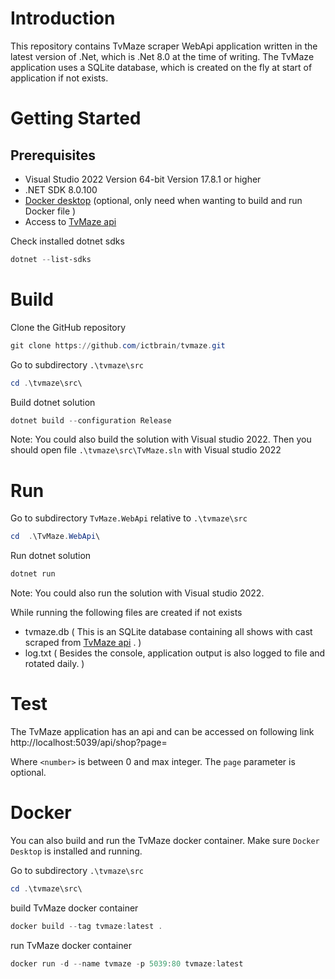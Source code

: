 # Introduction

This repository contains TvMaze scraper WebApi application written in the latest version of .Net, which is .Net 8.0 at the time of writing.
The TvMaze application uses a SQLite database, which is created on the fly at start of application if not exists.   

# Getting Started

## Prerequisites

- Visual Studio 2022 Version 64-bit Version 17.8.1 or higher 
- .NET SDK 8.0.100
- [Docker desktop](https://www.docker.com/products/docker-desktop/) (optional, only need when wanting to build and run Docker file )
- Access to [TvMaze api](http://api.tvmaze.com/)

Check installed dotnet sdks

```powershell
dotnet --list-sdks
```

# Build

Clone the GitHub repository
```powershell
git clone https://github.com/ictbrain/tvmaze.git
```

Go to subdirectory `.\tvmaze\src`
```powershell
cd .\tvmaze\src\
```

Build dotnet solution
```powershell
dotnet build --configuration Release
```

Note: 
You could also build the solution with Visual studio 2022.
Then you should open file `.\tvmaze\src\TvMaze.sln` with Visual studio 2022 

# Run

Go to subdirectory `TvMaze.WebApi`  relative to `.\tvmaze\src`

```powershell
cd  .\TvMaze.WebApi\
```

Run dotnet solution

```powershell
dotnet run
```

Note: 
You could also run the solution with Visual studio 2022.

While running the following files are created if not exists
- tvmaze.db ( This is an SQLite database containing all shows with cast scraped from [TvMaze api](http://api.tvmaze.com/) . )
- log.txt ( Besides the console, application output is also logged to file and rotated daily. )

# Test

The TvMaze application has an api and can be accessed on following link http://localhost:5039/api/shop?page=<number>

Where `<number>` is between 0 and max integer. The `page` parameter is optional. 


# Docker 

You can also build and run the TvMaze docker container. Make sure `Docker Desktop` is installed and running.

Go to subdirectory `.\tvmaze\src`
```powershell
cd .\tvmaze\src\
```

build TvMaze docker container
```powershell
docker build --tag tvmaze:latest .
```

run TvMaze docker container
```powershell
docker run -d --name tvmaze -p 5039:80 tvmaze:latest
```

